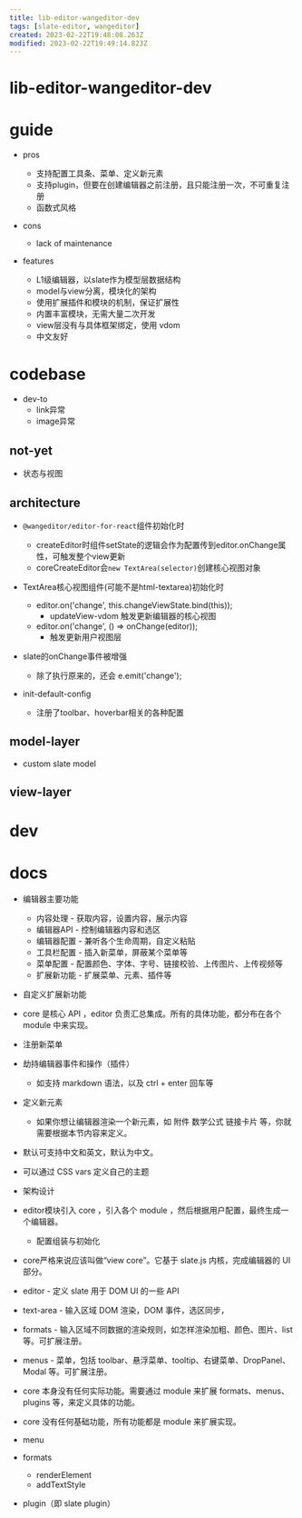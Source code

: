 ```yaml
---
title: lib-editor-wangeditor-dev
tags: [slate-editor, wangeditor]
created: 2023-02-22T19:48:08.263Z
modified: 2023-02-22T19:49:14.823Z
---
```


# lib-editor-wangeditor-dev

# guide

- pros
  - 支持配置工具条、菜单、定义新元素
  - 支持plugin，但要在创建编辑器之前注册，且只能注册一次，不可重复注册
  - 函数式风格

- cons
  - lack of maintenance

- features
  - L1级编辑器，以slate作为模型层数据结构
  - model与view分离，模块化的架构
  - 使用扩展插件和模块的机制，保证扩展性
  - 内置丰富模块，无需大量二次开发
  - view层没有与具体框架绑定，使用 vdom
  - 中文友好
# codebase
- dev-to
  - link异常
  - image异常

## not-yet

- 状态与视图

## architecture

- `@wangeditor/editor-for-react`组件初始化时
  - createEditor时组件setState的逻辑会作为配置传到editor.onChange属性，可触发整个view更新
  - coreCreateEditor会`new TextArea(selector)`创建核心视图对象

- TextArea核心视图组件(可能不是html-textarea)初始化时
  - editor.on('change', this.changeViewState.bind(this)); 
    - updateView-vdom 触发更新编辑器的核心视图
  - editor.on('change', () => onChange(editor)); 
    - 触发更新用户视图层

- slate的onChange事件被增强
  - 除了执行原来的，还会 e.emit('change'); 

- init-default-config
  - 注册了toolbar、hoverbar相关的各种配置

## model-layer

- custom slate model

## view-layer

# dev

# docs

- 编辑器主要功能
  - 内容处理 - 获取内容，设置内容，展示内容
  - 编辑器API - 控制编辑器内容和选区
  - 编辑器配置 - 兼听各个生命周期，自定义粘贴
  - 工具栏配置 - 插入新菜单，屏蔽某个菜单等
  - 菜单配置 - 配置颜色、字体、字号、链接校验、上传图片、上传视频等
  - 扩展新功能 - 扩展菜单、元素、插件等

- 自定义扩展新功能
- core 是核心 API ，editor 负责汇总集成。所有的具体功能，都分布在各个 module 中来实现。
- 注册新菜单
- 劫持编辑器事件和操作（插件）
  - 如支持 markdown 语法，以及 ctrl + enter 回车等
- 定义新元素
  - 如果你想让编辑器渲染一个新元素，如 附件 数学公式 链接卡片 等，你就需要根据本节内容来定义。

- 默认可支持中文和英文，默认为中文。

- 可以通过 CSS vars 定义自己的主题

- 架构设计

- editor模块引入 core ，引入各个 module ，然后根据用户配置，最终生成一个编辑器。
  - 配置组装与初始化

- core严格来说应该叫做“view core”。它基于 slate.js 内核，完成编辑器的 UI 部分。
- editor - 定义 slate 用于 DOM UI 的一些 API
- text-area - 输入区域 DOM 渲染，DOM 事件，选区同步，
- formats - 输入区域不同数据的渲染规则，如怎样渲染加粗、颜色、图片、list 等。可扩展注册。
- menus - 菜单，包括 toolbar、悬浮菜单、tooltip、右键菜单、DropPanel、Modal 等。可扩展注册。
- core 本身没有任何实际功能。需要通过 module 来扩展 formats、menus、plugins 等，来定义具体的功能。

- core 没有任何基础功能，所有功能都是 module 来扩展实现。
- menu
- formats
  - renderElement
  - addTextStyle
- plugin（即 slate plugin）

